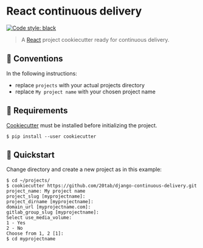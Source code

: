 # React continuous delivery

[![Code style: black](https://img.shields.io/badge/code%20style-standardJS-F3DF49.svg)](https://standardjs.com/)

> A [React](https://github.com/facebook/create-react-app) project cookiecutter ready for continuous delivery.

## 📝 Conventions

In the following instructions:

- replace `projects` with your actual projects directory
- replace `My project name` with your chosen project name

## 🧩 Requirements

[Cookiecutter](https://cookiecutter.readthedocs.io) must be installed before initializing the project.

```console
$ pip install --user cookiecutter
```

## 🚀️ Quickstart

Change directory and create a new project as in this example:

```console
$ cd ~/projects/
$ cookiecutter https://github.com/20tab/django-continuous-delivery.git
project_name: My project name
project_slug [myprojectname]:
project_dirname [myprojectname]:
domain_url [myprojectname.com]:
gitlab_group_slug [myprojectname]:
Select use_media_volume:
1 - Yes
2 - No
Choose from 1, 2 [1]:
$ cd myprojectname
```
